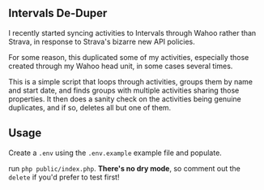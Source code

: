 ## Intervals De-Duper

I recently started syncing activities to Intervals through Wahoo rather than Strava, in response to Strava's bizarre new API policies.

For some reason, this duplicated some of my activities, especially those created through my Wahoo head unit, in some cases several times.

This is a simple script that loops through activities, groups them by name and start date, and finds groups with multiple activities sharing those properties. It then does a sanity check on the activities being genuine duplicates, and if so, deletes all but one of them.

## Usage

Create a `.env` using the `.env.example` example file and populate.

run `php public/index.php`. **There's no dry mode**, so comment out the `delete` if you'd prefer to test first!
